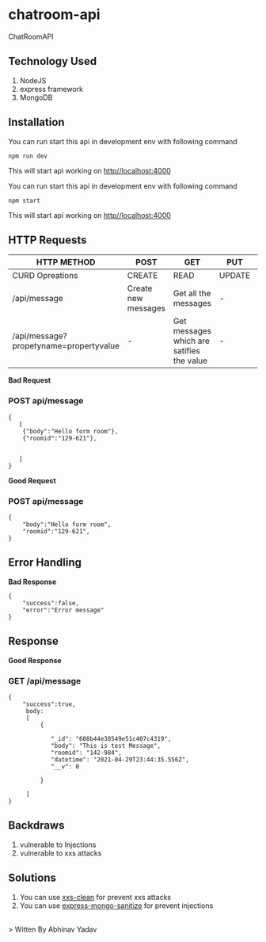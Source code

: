 # chatroom-api

ChatRoomAPI


## Technology Used

1. NodeJS
2. express framework
3. MongoDB

 


## Installation

You can run start this api in development env with following command

`npm run dev`

This will start api working on [http//localhost:4000](http://localhost:5000/)

You can run start this api in development env with following command

`npm start`

This will start api working on [http//localhost:4000](http://localhost:5000/)

## HTTP Requests

| HTTP METHOD                            | POST                | GET                                       | PUT    | DELETE |
| -------------------------------------- | ------------------- | ----------------------------------------- | ------ | ------ |
| CURD Opreations                        | CREATE              | READ                                      | UPDATE | DELETE |
| /api/message                           | Create new messages | Get all the messages                      | -      | -      |
| /api/message?propetyname=propertyvalue | -                   | Get messages which are satifies the value | -      | -      |

**Bad Request**

### POST api/message

```
{
   [
    {"body":"Hello form room"},
    {"roomid":"129-621"},


   ]
}
```

**Good Request**

### POST api/message

```
{ 
    "body":"Hello form room",
    "roomid":"129-621",
}
```

## Error Handling

**Bad Response**

```
{
    "success":false,
    "error":"Error message"
}

```

## Response

**Good Response**

### GET /api/message

```
{
    "success":true,
     body:
     [
         {
          
            "_id": "608b44e38549e51c407c4319",
            "body": "This is test Message",
            "roomid": "142-984",
            "datetime": "2021-04-29T23:44:35.556Z",
            "__v": 0

         }

     ]
}

```

## Backdraws
1. vulnerable to Injections 
2. vulnerable to xxs attacks

## Solutions
1. You can use [xxs-clean](https://www.npmjs.com/package/xss-clean) for prevent xxs attacks
2. You can use [express-mongo-sanitize](https://www.npmjs.com/package/express-mongo-sanitize) for prevent injections

<br>
> Witten By Abhinav Yadav
